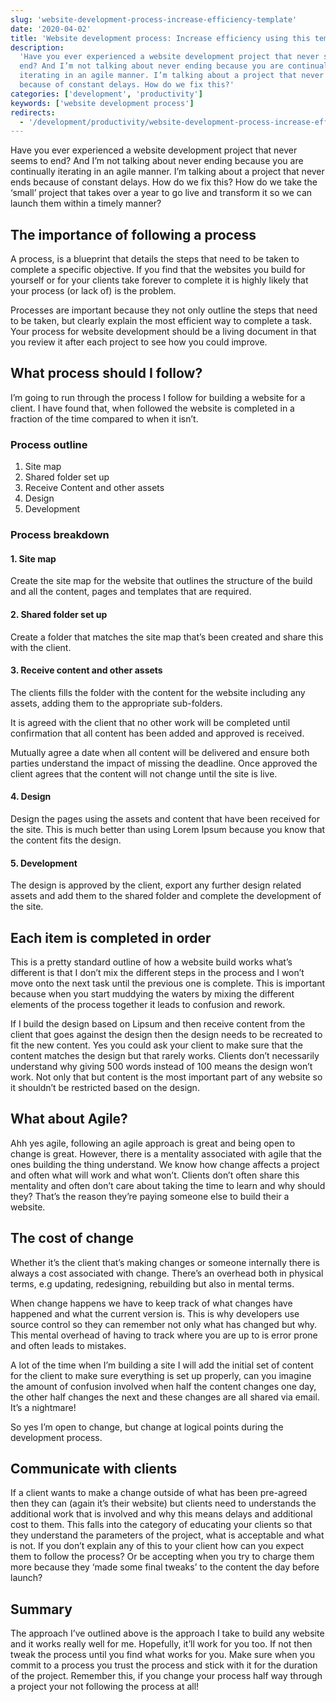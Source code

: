 ```yaml
---
slug: 'website-development-process-increase-efficiency-template'
date: '2020-04-02'
title: 'Website development process: Increase efficiency using this template'
description:
  'Have you ever experienced a website development project that never seems to
  end? And I’m not talking about never ending because you are continually
  iterating in an agile manner. I’m talking about a project that never ends
  because of constant delays. How do we fix this?'
categories: ['development', 'productivity']
keywords: ['website development process']
redirects:
  - '/development/productivity/website-development-process-increase-efficiency-template'
---
```


Have you ever experienced a website development project that never seems to end?
And I’m not talking about never ending because you are continually iterating in
an agile manner. I’m talking about a project that never ends because of constant
delays. How do we fix this? How do we take the ‘small’ project that takes over a
year to go live and transform it so we can launch them within a timely manner?

## The importance of following a process

A process, is a blueprint that details the steps that need to be taken to
complete a specific objective. If you find that the websites you build for
yourself or for your clients take forever to complete it is highly likely that
your process (or lack of) is the problem.

Processes are important because they not only outline the steps that need to be
taken, but clearly explain the most efficient way to complete a task. Your
process for website development should be a living document in that you review
it after each project to see how you could improve.

## What process should I follow?

I’m going to run through the process I follow for building a website for a
client. I have found that, when followed the website is completed in a fraction
of the time compared to when it isn’t.

### Process outline

1. Site map
2. Shared folder set up
3. Receive Content and other assets
4. Design
5. Development

### Process breakdown

#### 1\. Site map

Create the site map for the website that outlines the structure of the build and
all the content, pages and templates that are required.

#### 2\. Shared folder set up

Create a folder that matches the site map that’s been created and share this
with the client.

#### 3\. Receive content and other assets

The clients fills the folder with the content for the website including any
assets, adding them to the appropriate sub-folders.

It is agreed with the client that no other work will be completed until
confirmation that all content has been added and approved is received.

Mutually agree a date when all content will be delivered and ensure both parties
understand the impact of missing the deadline. Once approved the client agrees
that the content will not change until the site is live.

#### 4\. Design

Design the pages using the assets and content that have been received for the
site. This is much better than using Lorem Ipsum because you know that the
content fits the design.

#### 5\. Development

The design is approved by the client, export any further design related assets
and add them to the shared folder and complete the development of the site.

## Each item is completed in order

This is a pretty standard outline of how a website build works what’s different
is that I don’t mix the different steps in the process and I won’t move onto the
next task until the previous one is complete. This is important because when you
start muddying the waters by mixing the different elements of the process
together it leads to confusion and rework.

If I build the design based on Lipsum and then receive content from the client
that goes against the design then the design needs to be recreated to fit the
new content. Yes you could ask your client to make sure that the content matches
the design but that rarely works. Clients don’t necessarily understand why
giving 500 words instead of 100 means the design won’t work. Not only that but
content is the most important part of any website so it shouldn’t be restricted
based on the design.

## What about Agile?

Ahh yes agile, following an agile approach is great and being open to change is
great. However, there is a mentality associated with agile that the ones
building the thing understand. We know how change affects a project and often
what will work and what won’t. Clients don’t often share this mentality and
often don’t care about taking the time to learn and why should they? That’s the
reason they’re paying someone else to build their a website.

## The cost of change

Whether it’s the client that’s making changes or someone internally there is
always a cost associated with change. There’s an overhead both in physical
terms, e.g updating, redesigning, rebuilding but also in mental terms.

When change happens we have to keep track of what changes have happened and what
the current version is. This is why developers use source control so they can
remember not only what has changed but why. This mental overhead of having to
track where you are up to is error prone and often leads to mistakes.

A lot of the time when I’m building a site I will add the initial set of content
for the client to make sure everything is set up properly, can you imagine the
amount of confusion involved when half the content changes one day, the other
half changes the next and these changes are all shared via email. It’s a
nightmare!

So yes I’m open to change, but change at logical points during the development
process.

## Communicate with clients

If a client wants to make a change outside of what has been pre-agreed then they
can (again it’s their website) but clients need to understands the additional
work that is involved and why this means delays and additional cost to them.
This falls into the category of educating your clients so that they understand
the parameters of the project, what is acceptable and what is not. If you don’t
explain any of this to your client how can you expect them to follow the
process? Or be accepting when you try to charge them more because they ‘made
some final tweaks’ to the content the day before launch?

## Summary

The approach I’ve outlined above is the approach I take to build any website and
it works really well for me. Hopefully, it’ll work for you too. If not then
tweak the process until you find what works for you. Make sure when you commit
to a process you trust the process and stick with it for the duration of the
project. Remember this, if you change your process half way through a project
your not following the process at all!
